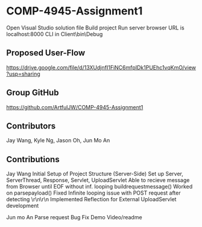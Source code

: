# COMP-4945-Assignment1
Open Visual Studio solution file
Build project
Run server
browser URL is localhost:8000
CLI in Client\bin\Debug

## Proposed User-Flow
https://drive.google.com/file/d/13XUdjnfI1FiNC6mfpIDk1PUEhc1vqKmO/view?usp=sharing

## Group GitHub
https://github.com/ArtfulJW/COMP-4945-Assignment1

## Contributors
Jay Wang, Kyle Ng, Jason Oh, Jun Mo An

## Contributions
Jay Wang
Initial Setup of Project Structure (Server-Side)
Set up Server, ServerThread, Response, Servlet, UploadServlet
Able to recieve message from Browser until EOF without inf. looping
buildrequestmessage()
Worked on parsepayload()
Fixed Infinite looping issue with POST request after detecting \r\n\r\n
Implemented Reflection for External UploadServlet development

Jun mo An
Parse request
Bug Fix
Demo Video/readme

